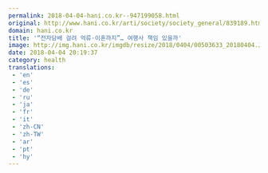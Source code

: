 ```yaml
---
permalink: 2018-04-04-hani.co.kr--947199058.html
original: http://www.hani.co.kr/arti/society/society_general/839189.html
domain: hani.co.kr
title: '“전자담배 걸려 억류·이혼까지”… 여행사 책임 있을까'
image: http://img.hani.co.kr/imgdb/resize/2018/0404/00503633_20180404.JPG
date: 2018-04-04 20:19:37
category: health
translations: 
 - 'en'
 - 'es'
 - 'de'
 - 'ru'
 - 'ja'
 - 'fr'
 - 'it'
 - 'zh-CN'
 - 'zh-TW'
 - 'ar'
 - 'pt'
 - 'hy'
---
```


